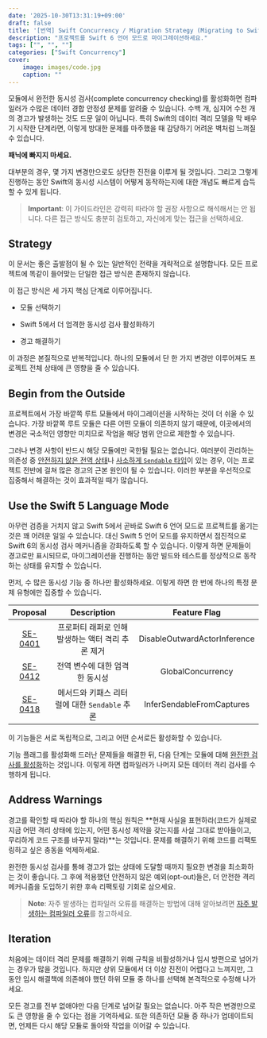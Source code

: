 ```yaml
---
date: '2025-10-30T13:31:19+09:00'
draft: false
title: '[번역] Swift Concurrency / Migration Strategy (Migrating to Swift 6)'
description: "프로젝트를 Swift 6 언어 모드로 마이그레이션하세요."
tags: ["", "", ""]
categories: ["Swift Concurrency"]
cover:
    image: images/code.jpg
    caption: ""
---
```



모듈에서 완전한 동시성 검사(complete concurrency checking)를 활성화하면 컴파일러가 수많은 데이터 경합 안정성 문제를 알려줄 수 있습니다. 수백 개, 심지어 수천 개의 경고가 발생하는 것도 드문 일이 아닙니다. 특히 Swift의 데이터 격리 모델을 막 배우기 시작한 단계라면, 이렇게 방대한 문제를 마주했을 때 감당하기 어려운 벽처럼 느껴질 수 있습니다.

**패닉에 빠지지 마세요.**

대부분의 경우, 몇 가지 변경만으로도 상단한 진전을 이루게 될 것입니다. 그리고 그렇게 진행하는 동안 Swift의 동시성 시스템이 어떻게 동작하는지에 대한 개념도 빠르게 습득할 수 있게 됩니다.

> **Important**:
> 이 가이드라인은 강력히 따라야 할 권장 사항으로 해석해서는 안 됩니다. 다른 접근 방식도 충분히 검토하고, 자신에게 맞는 접근을 선택하세요. 


## Strategy

이 문서는 좋은 출발점이 될 수 있는 일반적인 전략을 개략적으로 설명합니다. 모든 프로젝트에 똑같이 들어맞는 단일한 접근 방식은 존재하지 않습니다. 

이 접근 방식은 세 가지 핵심 단계로 이루어집니다.

* 모듈 선택하기

* Swift 5에서 더 엄격한 동시성 검사 활성화하기

* 경고 해결하기

이 과정은 본질적으로 반복적입니다. 하나의 모듈에서 단 한 가지 변경만 이루어져도 프로젝트 전체 상태에 큰 영향을 줄 수 있습니다.


## Begin from the Outside

프로젝트에서 가장 바깥쪽 루트 모듈에서 마이그레이션을 시작하는 것이 더 쉬울 수 있습니다. 가장 바깥쪽 루트 모듈은 다른 어떤 모듈이 의존하지 않기 때문에, 이곳에서의 변경은 국소적인 영향만 미치므로 작업을 해당 범위 안으로 제한할 수 있습니다.

그러나 변경 사항이 반드시 해당 모듈에만 국한될 필요는 없습니다. 여러분이 관리하는 의존성 중 [안전하지 않은 전역 상태]()나 [사소하게 `Sendable` 타입]()이 있는 경우, 이는 프로젝트 전반에 걸쳐 많은 경고의 근본 원인이 될 수 있습니다. 이러한 부분을 우선적으로 집중해서 해결하는 것이 효과적일 때가 많습니다.


## Use the Swift 5 Language Mode

아무런 검증을 거치지 않고 Swift 5에서 곧바로 Swift 6 언어 모드로 프로젝트를 옮기는 것은 꽤 어려운 일일 수 있습니다. 대신 Swift 5 언어 모드를 유지하면서 점진적으로 Swift 6의 동시성 검사 메커니즘을 강화하도록 할 수 있습니다. 이렇게 하면 문제들이 경고로만 표시되므로, 마이그레이션을 진행하는 동안 빌드와 테스트를 정상적으로 동작하는 상태를 유지할 수 있습니다.

먼저, 수 많은 동시성 기능 중 하나만 활성화하세요. 이렇게 하면 한 번에 하나의 특정 문제 유형에만 집중할 수 있습니다.

| Proposal | Description | Feature Flag |
| :--:     | :--:        | :--:         |
| [SE-0401]() | 프로퍼티 래퍼로 인해 발생하는 액터 격리 추론 제거 | DisableOutwardActorInference |
| [SE-0412]() | 전역 변수에 대한 엄격한 동시성 | GlobalConcurrency | 
| [SE-0418]() | 메서드와 키패스 리터럴에 대한 `Sendable` 추론 | InferSendableFromCaptures |

이 기능들은 서로 독립적으로, 그리고 어떤 순서로든 활성화할 수 있습니다.

기능 플래그를 활성화해 드러난 문제들을 해결한 뒤, 다음 단계는 모듈에 대해 [완전한 검사를 활성화]()하는 것입니다. 이렇게 하면 컴파일러가 나머지 모든 데이터 격리 검사를 수행하게 됩니다.


## Address Warnings

경고를 확인할 때 따라야 할 하나의 핵심 원칙은 **현재 사실을 표현하라(코드가 실제로 지금 어떤 격리 상태에 있는지, 어떤 동시성 제약을 갖는지를 사실 그대로 받아들이고, 무리하게 코드 구조를 바꾸지 말라)**는 것입니다. 문제를 해결하기 위해 코드를 리팩토링하고 싶은 충동을 억제하세요.

완전한 동시성 검사를 통해 경고가 없는 상태에 도달할 때까지 필요한 변경을 최소화하는 것이 좋습니다. 그 후에 적용했던 안전하지 않은 예외(opt-out)들은, 더 안전한 격리 메커니즘을 도입하기 위한 후속 리팩토링 기회로 삼으세요.

> **Note**: 
> 자주 발생하는 컴파일러 오류를 해결하는 방법에 대해 알아보려면 [자주 발생하는 컴파일러 오류]()를 참고하세요.


## Iteration

처음에는 데이터 격리 문제를 해결하기 위해 규칙을 비활성하거나 임시 방편으로 넘어가는 경우가 많을 것입니다. 하지만 상위 모듈에서 더 이상 진전이 어렵다고 느껴지만, 그 동안 임시 해결책에 의존해야 했던 하위 모듈 중 하나를 선택해 본격적으로 수정해 나가세요.

모든 경고를 전부 없애야만 다음 단계로 넘어갈 필요는 없습니다. 아주 작은 변경만으로도 큰 영향을 줄 수 있다는 점을 기억하세요. 또한 의존하던 모듈 중 하나가 업데이트되면, 언제든 다시 해당 모듈로 돌아와 작업을 이어갈 수 있습니다.